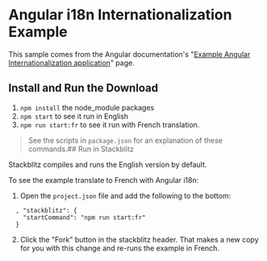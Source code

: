 # Angular i18n Internationalization Example

This sample comes from the Angular documentation's "[Example Angular Internationalization application](https://angular.io/guide/i18n-example)" page.

## Install and Run the Download

1. `npm install` the node_module packages
2. `npm start` to see it run in English
3. `npm run start:fr` to see it run with French translation.

>See the scripts in `package.json` for an explanation of these commands.## Run in Stackblitz

Stackblitz compiles and runs the English version by default.

To see the example translate to French with Angular i18n:

1. Open the `project.json` file and add the following to the bottom:
```
  , "stackblitz": {
    "startCommand": "npm run start:fr"
  }
```

2. Click the "Fork" button in the stackblitz header. That makes a new copy for you with this change and re-runs the example in French.